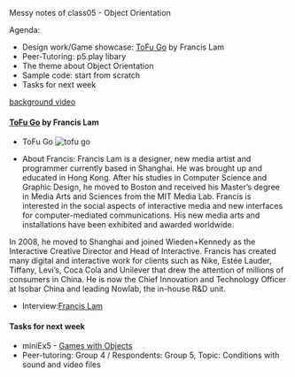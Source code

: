 Messy notes of class05 - Object Orientation

Agenda:
- Design work/Game showcase: [ToFu Go](http://tofu-go.com/) by Francis Lam
- Peer-Tutoring: p5.play libary
- The theme about Object Orientation
- Sample code: start from scratch 
- Tasks for next week

[background video](https://loopvideos.com/V9NirY55HfU)

#### [ToFu Go](http://tofu-go.com/) by Francis Lam
- ToFu Go
![tofu go](http://tofu-go.com/iphone0.png)

- About Francis:
Francis Lam is a designer, new media artist and programmer currently based in Shanghai. He was brought up and educated in Hong Kong. After his studies in Computer Science and Graphic Design, he moved to Boston and received his Master’s degree in Media Arts and Sciences from the MIT Media Lab. Francis is interested in the social aspects of interactive media and new interfaces for computer-mediated communications. His new media arts and installations have been exhibited and awarded worldwide.

In 2008, he moved to Shanghai and joined Wieden+Kennedy as the Interactive Creative Director and Head of Interactive. Francis has created many digital and interactive work for clients such as Nike, Estée Lauder, Tiffany, Levi’s, Coca Cola and Unilever that drew the attention of millions of consumers in China. He is now the Chief Innovation and Technology Officer at Isobar China and leading Nowlab, the in-house R&D unit.

- Interview:[Francis Lam](http://www.design-china.org/post/35833433475/francis-lam)




#### Tasks for next week
- miniEx5 - [Games with Objects](https://github.com/AUAP/AP2018/blob/master/all_miniex/mini_ex5.md)
- Peer-tutoring: Group 4 / Respondents: Group 5, Topic: Conditions with sound and video files


